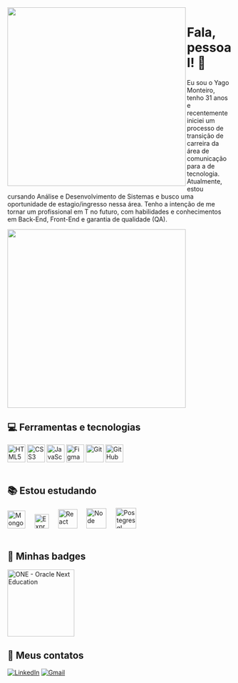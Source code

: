 
<!-- <img src="https://github.com/yagomonteiroo/yagomonteiroo/assets/83723729/18c5ff9c-4b3e-4465-a78f-0e37df35bf0f" width="400 "  align="left"/> -->
<img src="https://github.com/yagomonteiroo/yagomonteiroo/assets/83723729/86c86b06-95b0-4ca2-a2dd-75fc94dcb7fb" width="400 "  align="left"/>

# Fala, pessoal! :call_me_hand:
<p>Eu sou o Yago Monteiro, tenho 31 anos e recentemente iniciei um processo de transição de carreira da área de comunicação para a de tecnologia. 
Atualmente, estou cursando Análise e Desenvolvimento de Sistemas e busco uma oportunidade de estagio/ingresso nessa área. Tenho a intenção de me tornar um profissional em T no futuro, com habilidades e conhecimentos em Back-End, Front-End e garantia de qualidade (QA).

<div>
  <a href="https://github.com/yagomonteiroo">
   <img width="400" src="https://github-readme-stats.vercel.app/api/top-langs/?username=yagomonteiroo&layout=compact&langs_count=16&theme=dracula"/>
  </a>
</div>



## :computer: Ferramentas e tecnologias
<div>
 <img src="https://cdn.jsdelivr.net/gh/devicons/devicon/icons/html5/html5-plain-wordmark.svg" width=40px alt="HTML5"/>
 <img src="https://cdn.jsdelivr.net/gh/devicons/devicon/icons/css3/css3-plain-wordmark.svg" width=40px alt="CSS3"/>
 <img src="https://cdn.jsdelivr.net/gh/devicons/devicon/icons/javascript/javascript-original.svg" width=40px alt="JavaScript"/>
 <img src="https://cdn.jsdelivr.net/gh/devicons/devicon/icons/figma/figma-original.svg" width=40px alt="Figma"/>
 <img src="https://cdn.jsdelivr.net/gh/devicons/devicon/icons/git/git-original.svg" width=40px alt="Git"/>
 <img src="https://cdn.jsdelivr.net/gh/devicons/devicon/icons/github/github-original.svg" width=40px alt="GitHub"/>
</div>
<br>

## :books: Estou estudando
<div>
 <img src="https://cdn.jsdelivr.net/gh/devicons/devicon/icons/mongodb/mongodb-plain-wordmark.svg" width=40px alt="MongoDB"/> ㅤ
 <img src="https://cdn.jsdelivr.net/gh/devicons/devicon/icons/express/express-original.svg" width=32px alt="Express"/> ㅤ
 <img src="https://cdn.jsdelivr.net/gh/devicons/devicon/icons/react/react-original-wordmark.svg" width=43px alt="React"/> ㅤ
 <img src="https://cdn.jsdelivr.net/gh/devicons/devicon/icons/nodejs/nodejs-original.svg" width=45px alt="Node"/> ㅤ
 <img src="https://cdn.jsdelivr.net/gh/devicons/devicon/icons/postgresql/postgresql-plain-wordmark.svg" width=46px alt="Postegresql"/>
</div>
<br>

## :2nd_place_medal: Minhas badges
<div>
  <img src="https://github.com/yagomonteiroo/yagomonteiroo/assets/83723729/e9f41ffe-95db-45eb-8e33-dcb02fcc52ae" alt="ONE - Oracle Next Education" width="150px"/>
</div>


## :email: Meus contatos
[![LinkedIn](https://img.shields.io/badge/-LinkedIn-%230077B5?style=for-the-badge&logo=linkedin&logoColor=white)](https://www.linkedin.com/in/yagomonteiro/)
<a href="mailto:yago.monteiroo@gmail.com">  ![Gmail](https://img.shields.io/badge/Gmail-D14836?style=for-the-badge&logo=gmail&logoColor=white)  </a>

